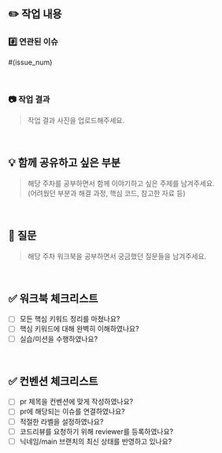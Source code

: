 ## ✏️ 작업 내용

### #️⃣ 연관된 이슈

#(issue_num)

<br/>

### 📷 작업 결과

> 작업 결과 사진을 업로드해주세요.

<br/>

## 💡 함께 공유하고 싶은 부분

> 해당 주차를 공부하면서 함께 이야기하고 싶은 주제를 남겨주세요. <br/>
> (어려웠던 부분과 해결 과정, 핵심 코드, 참고한 자료 등)

<br/>

## 🤔 질문

> 해당 주차 워크북을 공부하면서 궁금했던 질문들을 남겨주세요.

<br/>

## ✅ 워크북 체크리스트

- [ ] 모든 핵심 키워드 정리를 마쳤나요? <br/>
- [ ] 핵심 키워드에 대해 완벽히 이해하였나요? <br/>
- [ ] 실습/미션을 수행하였나요? <br/>

<br/>

## ✅ 컨벤션 체크리스트

- [ ] pr 제목을 컨벤션에 맞게 작성하였나요? <br/>
- [ ] pr에 해당되는 이슈를 연결하였나요? <br/>
- [ ] 적절한 라벨을 설정하였나요? <br/>
- [ ] 코드리뷰를 요청하기 위해 reviewer를 등록하였나요? <br/>
- [ ] 닉네임/main 브랜치의 최신 상태를 반영하고 있나요? <br/>
